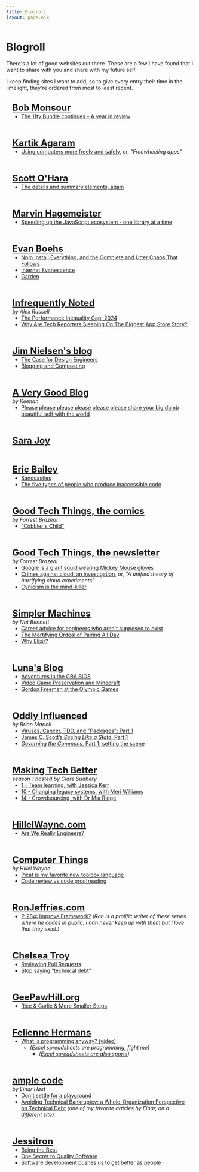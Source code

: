 ```yaml
---
title: Blogroll
layout: page.njk
---
```


# Blogroll

There's a lot of good websites out there. These are a few I have found that I want to share with you and share with my future self.

I keep finding sites I want to add, so to give every entry their time in the limelight, they're ordered from most to least recent.

<style>
  h2 {
    font-size: 1.5rem;
  }

  section {
    background-color: var(--foreground-color);
    border: 0.25rem solid var(--border-color);
    border-radius: 1rem;
    box-shadow: 0 0 10px var(--border-color);
    padding: 1rem;
  }

  section + section {
    margin-block-start: 1rem;
  }

  section * {
    margin: 0;
  }
</style>

<!-- May 2024 -->

<section>

## [Bob Monsour](https://www.bobmonsour.com/)

- [The 11ty Bundle continues - A year in review](https://www.bobmonsour.com/posts/the-11ty-bundle-continues/)

</section>

<section>

## [Kartik Agaram](https://akkartik.name/)

- [Using computers more freely and safely](https://akkartik.name/freewheeling/), or, _"Freewheeling apps"_

</section>

<section>

## [Scott O'Hara](https://www.scottohara.me/)

- [The details and summary elements, again](https://www.scottohara.me/blog/2022/09/12/details-summary.html)

</section>

<section>

## [Marvin Hagemeister](https://marvinh.dev/)

- [Speeding up the JavaScript ecosystem - one library at a time](https://marvinh.dev/blog/speeding-up-javascript-ecosystem/)

</section>

<!-- March 2024 -->

<section>

## [Evan Boehs](https://boehs.org/)

- [Npm Install Everything, and the Complete and Utter Chaos That Follows](https://boehs.org/node/npm-everything)
- [Internet Evanescence](https://boehs.org/node/internet-evanescence)
- [Garden](https://boehs.org/in/garden)

</section>

<section>

## [Infrequently Noted](https://infrequently.org/)

_by Alex Russell_

- [The Performance Inequality Gap, 2024](https://infrequently.org/2024/01/performance-inequality-gap-2024/)
- [Why Are Tech Reporters Sleeping On The Biggest App Store Story?](https://infrequently.org/2024/01/the-web-is-the-app-store/)

</section>

<!-- February 2024 -->

<section>

## [Jim Nielsen's blog](https://blog.jim-nielsen.com/)

- [The Case for Design Engineers](https://blog.jim-nielsen.com/2022/the-case-for-design-engineers/)
- [Blogging and Composting](https://blog.jim-nielsen.com/2023/blogging-and-compositing/)

</section>

<section>

## [A Very Good Blog](https://gkeenan.co/avgb/)

_by Keenan_

- [Please please please please please please share your big dumb beautiful self with the world](https://gkeenan.co/avgb/please-please-please-please-please-please-share-your-big-dumb-beautiful-self-with-the-world)

</section>

<section>

## [Sara Joy](https://sarajoy.dev/)

</section>

<section>

## [Eric Bailey](https://ericwbailey.website/)

- [Sandcastles](https://ericwbailey.website/published/sandcastles/)
- [The five types of people who produce inaccessible code](https://ericwbailey.website/published/the-five-types-of-people-who-produce-inaccessible-code/)

</section>

<section>

## [Good Tech Things, the comics](https://www.goodtechthings.com/)

_by Forrest Brazeal_

- ["Cobbler's Child"](https://www.goodtechthings.com/cobblers-child/)

</section>

<section>

## [Good Tech Things, the newsletter](https://newsletter.goodtechthings.com/)

_by Forrest Brazeal_

- [Google is a giant squid wearing Mickey Mouse gloves](https://newsletter.goodtechthings.com/p/google-is-a-giant-squid-wearing-mickey)
- [Crimes against cloud: an investigation](https://newsletter.goodtechthings.com/p/crimes-against-cloud-an-investigation), or, _"A unified theory of horrifying cloud experiments"_
- [Cynicism is the mind-killer](https://newsletter.goodtechthings.com/p/cynicism-is-the-mind-killer)

</section>

<section>

## [Simpler Machines](https://www.simplermachines.com/)

_by Nat Bennett_

- [Career advice for engineers who aren't supposed to exist](https://www.simplermachines.com/career-advice-for-engineers-who-arent-supposed-to-exist/)
- [The Mortifying Ordeal of Pairing All Day](https://www.simplermachines.com/the-mortifying-ordeal-of-pairing-all-day/)
- [Why Elixir?](https://www.simplermachines.com/why-elixir/)

</section>

<section>

## [Luna's Blog](https://moonbase.lgbt/blog/)

- [Adventures in the GBA BIOS](https://moonbase.lgbt/blog/adventures-in-the-gba-bios/)
- [Video Game Preservation and Minecraft](https://moonbase.lgbt/blog/minecraft-data-hoarding/)
- [Gordon Freeman at the Olympic Games](https://moonbase.lgbt/blog/100m-accelerated-backhopping/)

</section>

<section>

## [Oddly Influenced](https://podcast.oddly-influenced.dev/)

_by Brian Marick_

- [Viruses, Cancer, TDD, and "Packages": Part 1](https://podcast.oddly-influenced.dev/episodes/viruses-cancer-tdd-and-packages-part-1)
- [James C. Scott’s _Seeing Like a State_, Part 1](https://podcast.oddly-influenced.dev/episodes/james-c-scott-s-seeing-like-a-state-part-one)
- [_Governing the Commons_, Part 1: setting the scene](https://podcast.oddly-influenced.dev/episodes/governing-the-commons-part-1-setting-the-scene)

</section>

<section>

## [Making Tech Better](https://www.madetech.com/podcast/)

_season 1 hosted by Clare Sudbery_

- [1 - Team learning, with Jessica Kerr](https://www.madetech.com/podcast/episode-1-jessica-kerr/)
- [10 - Changing legacy systems, with Meri Williams](https://www.madetech.com/podcast/episode-10-meri-williams/)
- [14 - Crowdsourcing, with Dr Mia Ridge](https://www.madetech.com/podcast/episode-14-mia-ridge-2/)

</section>

<section>

## [HillelWayne.com](https://www.hillelwayne.com/)

- [Are We Really Engineers?](https://www.hillelwayne.com/post/are-we-really-engineers/)

</section>

<section>

## [Computer Things](https://buttondown.email/hillelwayne/archive/)

_by Hillel Wayne_

- [Picat is my favorite new toolbox language](https://buttondown.email/hillelwayne/archive/picat-is-my-favorite-new-toolbox-language/)
- [Code review vs code proofreading](https://buttondown.email/hillelwayne/archive/code-review-vs-code-proofreading/)

</section>

<section>

## [RonJeffries.com](https://ronjeffries.com/)

- [P-284: Improve Framework?](https://ronjeffries.com/articles/-y023/python/-9x280/284/) _(Ron is a prolific writer of these series where he codes in public. I can never keep up with them but I love that they exist.)_

</section>

<section>

## [Chelsea Troy](https://chelseatroy.com/)

- [Reviewing Pull Requests](https://chelseatroy.com/2019/12/18/reviewing-pull-requests/)
- [Stop saying “technical debt”](https://stackoverflow.blog/2023/12/27/stop-saying-technical-debt/)

</section>

<section>

## [GeePawHill.org](https://www.geepawhill.org/)

- [Rice & Garlic & More Smaller Steps](https://www.geepawhill.org/2021/04/07/rice-garlic-more-smaller-steps/)

</section>

<section>

## [Felienne Hermans](https://www.felienne.com/)

- [What is programming anyway? (video)](https://vimeo.com/210570493)
  - _(Excel spreadsheets are programming, fight me)_
    - _([Excel spreadsheets are also sports](https://www.youtube.com/watch?v=N2QC6VQXo8U))_

</section>

<section>

## [ample code](https://einarwh.wordpress.com/)

_by Einar Høst_

- [Don't settle for a playground](https://einarwh.wordpress.com/2023/03/29/dont-settle-for-a-playground/)
- [Avoiding Technical Bankruptcy: a Whole-Organization Perspective on Technical Debt](https://www.infoq.com/articles/avoiding-technical-bankruptcy/) _(one of my favorite articles by Einar, on a different site)_

</section>

<section>

## [Jessitron](https://jessitron.com/)

- [Being the Best](https://jessitron.com/2024/01/23/being-the-best/)
- [One Secret to Quality Software](https://jessitron.com/2020/05/08/one-secret-to-quality-software/)
- [Software development pushes us to get better as people](https://jessitron.com/2021/11/28/software-development-pushes-us-to-get-better-as-people/)

</section>
